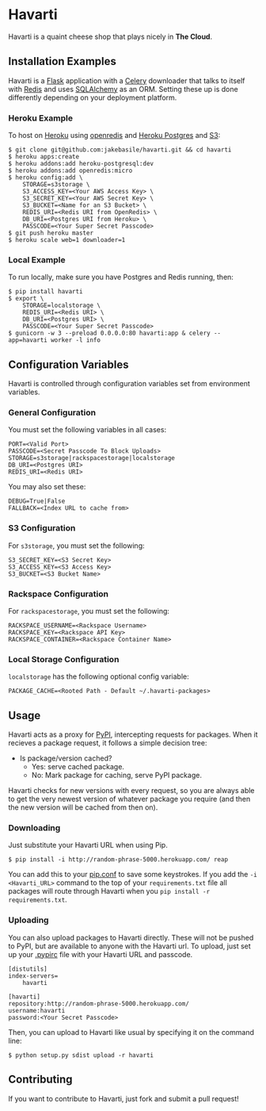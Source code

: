 # Havarti

Havarti is a quaint cheese shop that plays nicely in **The Cloud**.

## Installation Examples

Havarti is a [Flask][] application with a [Celery][] downloader that talks to itself with [Redis][] and uses [SQLAlchemy][] as an ORM. Setting these up is done differently depending on your deployment platform.

### Heroku Example

To host on [Heroku][] using [openredis][] and [Heroku Postgres][pg] and [S3][]:

    $ git clone git@github.com:jakebasile/havarti.git && cd havarti
    $ heroku apps:create
    $ heroku addons:add heroku-postgresql:dev
    $ heroku addons:add openredis:micro
    $ heroku config:add \
        STORAGE=s3storage \
        S3_ACCESS_KEY=<Your AWS Access Key> \
        S3_SECRET_KEY=<Your AWS Secret Key> \
        S3_BUCKET=<Name for an S3 Bucket> \
        REDIS_URI=<Redis URI from OpenRedis> \
        DB_URI=<Postgres URI from Heroku> \
        PASSCODE=<Your Super Secret Passcode>
    $ git push heroku master
    $ heroku scale web=1 downloader=1

### Local Example

To run locally, make sure you have Postgres and Redis running, then:

    $ pip install havarti
    $ export \
        STORAGE=localstorage \
        REDIS_URI=<Redis URI> \
        DB_URI=<Postgres URI> \
        PASSCODE=<Your Super Secret Passcode>
    $ gunicorn -w 3 --preload 0.0.0.0:80 havarti:app & celery --app=havarti worker -l info

## Configuration Variables

Havarti is controlled through configuration variables set from environment variables.

### General Configuration

You must set the following variables in all cases:

    PORT=<Valid Port>
    PASSCODE=<Secret Passcode To Block Uploads>
    STORAGE=s3storage|rackspacestorage|localstorage
    DB_URI=<Postgres URI>
    REDIS_URI=<Redis URI>

You may also set these:

    DEBUG=True|False
    FALLBACK=<Index URL to cache from>

### S3 Configuration

For `s3storage`, you must set the following:

    S3_SECRET_KEY=<S3 Secret Key>
    S3_ACCESS_KEY=<S3 Access Key>
    S3_BUCKET=<S3 Bucket Name>

### Rackspace Configuration

For `rackspacestorage`, you must set the following:

    RACKSPACE_USERNAME=<Rackspace Username>
    RACKSPACE_KEY=<Rackspace API Key>
    RACKSPACE_CONTAINER=<Rackspace Container Name>

### Local Storage Configuration

`localstorage` has the following optional config variable:

    PACKAGE_CACHE=<Rooted Path - Default ~/.havarti-packages>

## Usage

Havarti acts as a proxy for [PyPI][pypi], intercepting requests for packages. When it recieves a package request, it follows a simple decision tree:

- Is package/version cached?
    - Yes: serve cached package.
    - No: Mark package for caching, serve PyPI package.

Havarti checks for new versions with every request, so you are always able to get the very newest version of whatever package you require (and then the new version will be cached from then on).

### Downloading

Just substitute your Havarti URL when using Pip.

    $ pip install -i http://random-phrase-5000.herokuapp.com/ reap

You can add this to your [pip.conf][] to save some keystrokes. If you add the `-i <Havarti_URL>` command to the top of your `requirements.txt` file all packages will route through Havarti when you `pip install -r requirements.txt`.

### Uploading

You can also upload packages to Havarti directly. These will not be pushed to PyPI, but are available to anyone with the Havarti url. To upload, just set up your [.pypirc][pypirc] file with your Havarti URL and passcode.

    [distutils]
    index-servers=
        havarti

    [havarti]
    repository:http://random-phrase-5000.herokuapp.com/
    username:havarti
    password:<Your Secret Passcode>

Then, you can upload to Havarti like usual by specifying it on the command line:

    $ python setup.py sdist upload -r havarti

## Contributing

If you want to contribute to Havarti, just fork and submit a pull request!

[Flask]: http://flask.pocoo.org/
[Celery]: http://celeryproject.org/
[Redis]: http://redis.io/
[heroku]: http://www.heroku.com/
[sqlalchemy]: http://sqlalchemy.org/
[openredis]: https://addons.heroku.com/openredis
[pg]: http://postgres.heroku.com/
[s3]: http://aws.amazon.com/s3/
[pypi]: http://pypi.python.org/pypi
[pip.conf]: http://www.pip-installer.org/en/latest/configuration.html#config-files
[cloudfiles]: http://www.rackspace.com/cloud/cloud_hosting_products/files/
[pypirc]: http://docs.python.org/distutils/packageindex.html#the-pypirc-file

